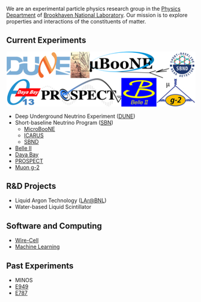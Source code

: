 
We are an experimental particle physics research group in the [Physics Department](https://www.bnl.gov/physics/) of [Brookhaven National Laboratory](https://www.bnl.gov/). Our mission is to explore properties and interactions of the constituents of matter.

## Current Experiments
![Band](assets/images/edg-band-2.png)

- Deep Underground Neutrino Experiment ([DUNE](https://www.dunescience.org/))
- Short-baseline Neutrino Program ([SBN](https://sbn.fnal.gov/))   
  - [MicroBooNE](http://www-microboone.fnal.gov/)
  - [ICARUS](https://icarus.fnal.gov/)
  - [SBND](https://sbn-nd.fnal.gov/)
- [Belle II](https://www.bnl.gov/belle2/)
- [Daya Bay](https://www.bnl.gov/newsroom/tags/tags.php?tag=daya+bay)
- [PROSPECT](https://prospect.yale.edu/)
- [Muon g-2](http://muon-g-2.fnal.gov/)

## R&D Projects
- Liquid Argon Technology ([LAr@BNL](https://lar.bnl.gov/))
- Water-based Liquid Scintillator

## Software and Computing
- [Wire-Cell](https://lar.bnl.gov/wire-cell/)
- [Machine Learning](https://lar.bnl.gov/ml/)

## Past Experiments
- MINOS
- [E949](https://www.phy.bnl.gov/e949/)
- [E787](https://www.phy.bnl.gov/e787/e787.html)



